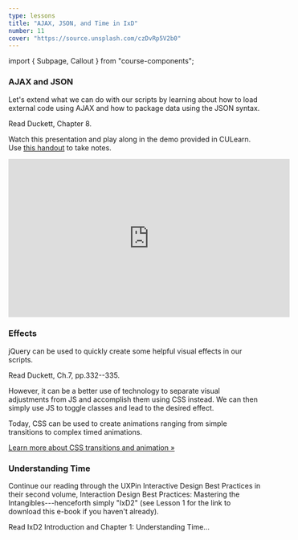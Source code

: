 ```yaml
---
type: lessons
title: "AJAX, JSON, and Time in IxD"
number: 11
cover: "https://source.unsplash.com/czDvRp5V2b0"
---
```

import { Subpage, Callout } from "course-components";

<Subpage slug="ajax-and-json">

### AJAX and JSON

Let's extend what we can do with our scripts by learning about how to load external code using AJAX and how to package data using the JSON syntax.

<Callout lead={true} color="secondary">

Read Duckett, Chapter 8.

</Callout>

Watch this presentation and play along in the demo provided in CULearn. Use [this handout](/docs/vcd-3650-lesson-11.pdf) to take notes.

<iframe width="560" height="315" src="https://www.youtube.com/embed/X1VDYjCn3vc" frameborder="0" allowfullscreen></iframe>

</Subpage>
<Subpage slug="effects">

### Effects

jQuery can be used to quickly create some helpful visual effects in our scripts.

<Callout lead={true} color="secondary">

Read Duckett, Ch.7, pp.332--335.

</Callout>

However, it can be a better use of technology to separate visual adjustments from JS and accomplish them using CSS instead. We can then simply use JS to toggle classes and lead to the desired effect.

Today, CSS can be used to create animations ranging from simple transitions to complex timed animations.

[Learn more about CSS transitions and animation &raquo;](http://learn.shayhowe.com/advanced-html-css/transitions-animations/)

</Subpage>
<Subpage slug="understanding-time">

### Understanding Time

Continue our reading through the UXPin Interactive Design Best Practices in their second volume, Interaction Design Best Practices: Mastering the Intangibles---henceforth simply "IxD2" (see Lesson 1 for the link to download this e-book if you haven't already).

<Callout lead={true} color="secondary">

Read IxD2 Introduction and Chapter 1: Understanding Time...

</Callout>

</Subpage>
